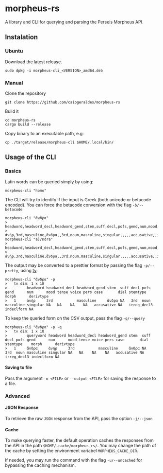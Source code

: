 # morpheus-rs

A library and CLI for querying and parsing the Perseis Morpheus API.

## Instalation

### Ubuntu

Download the latest release.

```{bash}
sudo dpkg -i morpheus-cli_<VERSION>_amd64.deb
```

### Manual

Clone the repository

```{bash}
git clone https://github.com/caiogeraldes/morpheus-rs
```

Build it

```{bash}
cd morpheus-rs
cargo build --release
```

Copy binary to an executable path, e.g:

```{bash}
cp ./target/release/morpheus-cli $HOME/.local/bin/
```

## Usage of the CLI

### Basics

Latin words can be queried simply by using:

```{bash}
morpheus-cli "homo"
```

The CLI will try to identify if the input is Greek (both unicode or betacode encoded).
You can force the betacode conversion with the flag `-b/--betacode`

```{bash}
morpheus-cli "ἄνδρα"
> headword,headword_decl,headword_gend,stem,suff,decl,pofs,gend,num,mood,tense,voice,pers,case,dial,stemtype,morph,derivtype
> ἀνήρ,3rd,masculine,ἄνδρα,,3rd,noun,masculine,singular,,,,,accusative,,irreg_decl3,indeclform,
morpheus-cli "a)/ndra"
> headword,headword_decl,headword_gend,stem,suff,decl,pofs,gend,num,mood,tense,voice,pers,case,dial,stemtype,morph,derivtype
> ἀνήρ,3rd,masculine,ἄνδρα,,3rd,noun,masculine,singular,,,,,accusative,,irreg_decl3,indeclform,
```

The output may be converted to a prettier format by passing the flag `-p/--pretty`,
using [tv](https://github.com/alexhallam/tv):

```{bash}
morpheus-cli "ἄνδρα" -p
>   tv dim: 1 x 18
>         headword headword_decl headword_gend stem  suff decl pofs gend      num      mood tense voice pers case       dial stemtype    morph      derivtype
>   1     ἀνήρ     3rd           masculine     ἄνδρα NA   3rd  noun masculine singular NA   NA    NA    NA   accusative NA   irreg_decl3 indeclform NA
```

To keep the queried form on the CSV output, pass the flag `-q/--query`

```{bash}
morpheus-cli "ἄνδρα" -p -q
>   tv dim: 1 x 18
>         queryword headword headword_decl headword_gend stem  suff decl pofs gend      num      mood tense voice pers case       dial stemtype    morph      derivtype
>   1     ἄνδρα     ἀνήρ     3rd           masculine     ἄνδρα NA   3rd  noun masculine singular NA   NA    NA    NA   accusative NA   irreg_decl3 indeclform NA
```

#### Saving to file

Pass the argument `-o <FILE>` or `--output <FILE>` for saving the response to a file.

### Advanced

#### JSON Response

To retrieve the raw `JSON` response from the API, pass the option `-j/--json`

#### Cache

To make querying faster, the default operation caches the responses from the API
in the path `$HOME/.cache/morpheus_rs/`. You may change the path of the cache
by setting the environment variabel `MORPHEUS_CACHE_DIR`.

If needed, you may run the command with the flag `-u/--uncached` for bypassing
the caching mechanism.

